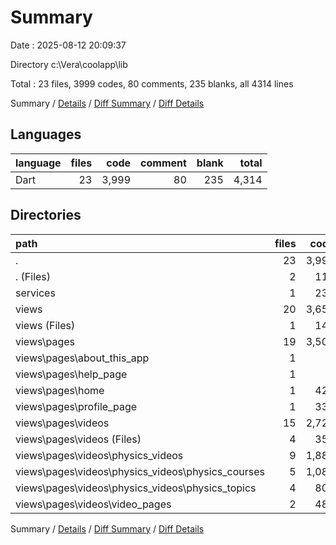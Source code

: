 # Summary

Date : 2025-08-12 20:09:37

Directory c:\\Vera\\coolapp\\lib

Total : 23 files,  3999 codes, 80 comments, 235 blanks, all 4314 lines

Summary / [Details](details.md) / [Diff Summary](diff.md) / [Diff Details](diff-details.md)

## Languages
| language | files | code | comment | blank | total |
| :--- | ---: | ---: | ---: | ---: | ---: |
| Dart | 23 | 3,999 | 80 | 235 | 4,314 |

## Directories
| path | files | code | comment | blank | total |
| :--- | ---: | ---: | ---: | ---: | ---: |
| . | 23 | 3,999 | 80 | 235 | 4,314 |
| . (Files) | 2 | 112 | 11 | 11 | 134 |
| services | 1 | 233 | 1 | 37 | 271 |
| views | 20 | 3,654 | 68 | 187 | 3,909 |
| views (Files) | 1 | 147 | 7 | 10 | 164 |
| views\\pages | 19 | 3,507 | 61 | 177 | 3,745 |
| views\\pages\\about_this_app | 1 | 9 | 0 | 3 | 12 |
| views\\pages\\help_page | 1 | 9 | 0 | 3 | 12 |
| views\\pages\\home | 1 | 428 | 23 | 26 | 477 |
| views\\pages\\profile_page | 1 | 338 | 2 | 20 | 360 |
| views\\pages\\videos | 15 | 2,723 | 36 | 125 | 2,884 |
| views\\pages\\videos (Files) | 4 | 355 | 16 | 35 | 406 |
| views\\pages\\videos\\physics_videos | 9 | 1,887 | 18 | 63 | 1,968 |
| views\\pages\\videos\\physics_videos\\physics_courses | 5 | 1,085 | 10 | 34 | 1,129 |
| views\\pages\\videos\\physics_videos\\physics_topics | 4 | 802 | 8 | 29 | 839 |
| views\\pages\\videos\\video_pages | 2 | 481 | 2 | 27 | 510 |

Summary / [Details](details.md) / [Diff Summary](diff.md) / [Diff Details](diff-details.md)